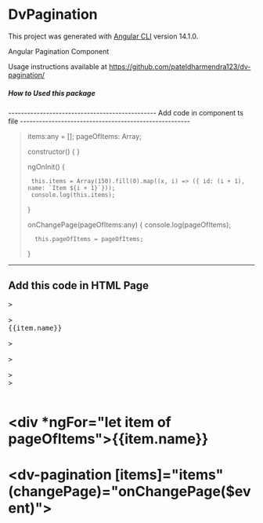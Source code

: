 # DvPagination

This project was generated with [Angular CLI](https://github.com/angular/angular-cli) version 14.1.0.

Angular Pagination Component

Usage instructions available at https://github.com/pateldharmendra123/dv-pagination/

<h5>How to Used this package</h5>
-----------------------------------------------
Add code in component ts file
------------------------------------------------------

> items:any = [];
> pageOfItems: Array<any>;
> 
> constructor() { }
> 
> ngOnInit() {
>     
>      this.items = Array(150).fill(0).map((x, i) => ({ id: (i + 1), name: `Item ${i + 1}`}));
>      console.log(this.items);
>  }
> 
>   onChangePage(pageOfItems:any) { 
>       console.log(pageOfItems);
>       
>       this.pageOfItems = pageOfItems;
>   }
  
  -------------------------------------------
  Add this code in HTML Page
  ----------------------------------------- 

<pre>
>   <div class="text-center">
>       <div *ngFor="let item of pageOfItems">{{item.name}}</div>
>   </div>
>   <div class="text-center"> 
>       <dv-pagination [items]="items" (changePage)="onChangePage($event)"></dv-pagination>  
>   </div> 
</pre>
  
# <div class="text-center">
# <div *ngFor="let item of pageOfItems">{{item.name}}</div>
# </div>
# </div>
# <dv-pagination [items]="items" (changePage)="onChangePage($event)"> 
# </dv-pagination> 
# </div> 
 
  
